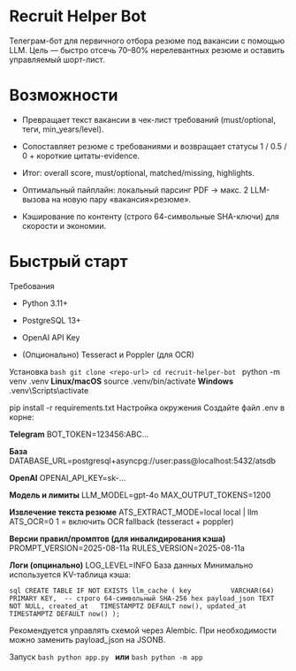 # Recruit Helper Bot

Телеграм-бот для первичного отбора резюме под вакансии с помощью LLM.
Цель — быстро отсечь 70–80% нерелевантных резюме и оставить управляемый шорт-лист.

# Возможности
- Превращает текст вакансии в чек-лист требований (must/optional, теги, min_years/level).

- Сопоставляет резюме с требованиями и возвращает статусы 1 / 0.5 / 0 + короткие цитаты-evidence.

- Итог: overall score, must/optional, matched/missing, highlights.

- Оптимальный пайплайн: локальный парсинг PDF → макс. 2 LLM-вызова на новую пару «вакансия×резюме».

- Кэширование по контенту (строго 64-символьные SHA-ключи) для скорости и экономии.

# Быстрый старт
Требования
- Python 3.11+

- PostgreSQL 13+

- OpenAI API Key

- (Опционально) Tesseract и Poppler (для OCR)

Установка
`bash
git clone <repo-url>
cd recruit-helper-bot
`
python -m venv .venv
**Linux/macOS**
source .venv/bin/activate
**Windows**
.venv\Scripts\activate

pip install -r requirements.txt
Настройка окружения
Создайте файл .env в корне:

**Telegram**
BOT_TOKEN=123456:ABC...

**База**
DATABASE_URL=postgresql+asyncpg://user:pass@localhost:5432/atsdb

**OpenAI**
OPENAI_API_KEY=sk-...

**Модель и лимиты**
LLM_MODEL=gpt-4o
MAX_OUTPUT_TOKENS=1200

**Извлечение текста резюме**
ATS_EXTRACT_MODE=local      local | llm
ATS_OCR=0                   1 = включить OCR fallback (tesseract + poppler)

**Версии правил/промптов (для инвалидирования кэша)**
PROMPT_VERSION=2025-08-11a
RULES_VERSION=2025-08-11a

**Логи (опцинально)**
LOG_LEVEL=INFO
База данных
Минимально используется KV-таблица кэша:

`sql
CREATE TABLE IF NOT EXISTS llm_cache (
  key          VARCHAR(64) PRIMARY KEY,  -- строго 64-символьный SHA-256 hex
  payload_json TEXT NOT NULL,
  created_at   TIMESTAMPTZ DEFAULT now(),
  updated_at   TIMESTAMPTZ DEFAULT now()
);
`

Рекомендуется управлять схемой через Alembic. При необходимости можно заменить payload_json на JSONB.

Запуск
`bash
python app.py
`
**или**
`bash
python -m app
`
